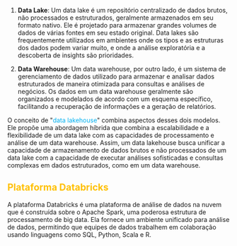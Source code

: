 
1. **Data Lake**: Um data lake é um repositório centralizado de dados brutos, não processados e estruturados, geralmente armazenados em seu formato nativo. Ele é projetado para armazenar grandes volumes de dados de várias fontes em seu estado original. Data lakes são frequentemente utilizados em ambientes onde os tipos e as estruturas dos dados podem variar muito, e onde a análise exploratória e a descoberta de insights são prioridades.
    
2. **Data Warehouse**: Um data warehouse, por outro lado, é um sistema de gerenciamento de dados utilizado para armazenar e analisar dados estruturados de maneira otimizada para consultas e análises de negócios. Os dados em um data warehouse geralmente são organizados e modelados de acordo com um esquema específico, facilitando a recuperação de informações e a geração de relatórios.
    

O conceito de "<span style="color:#00b0f0">data lakehouse</span>" combina aspectos desses dois modelos. Ele propõe uma abordagem híbrida que combina a escalabilidade e a flexibilidade de um data lake com as capacidades de processamento e análise de um data warehouse. Assim, um data lakehouse busca unificar a capacidade de armazenamento de dados brutos e não processados de um data lake com a capacidade de executar análises sofisticadas e consultas complexas em dados estruturados, como em um data warehouse.

## <span style="color:#ffc000">Plataforma Databricks</span> 

A plataforma Databricks é uma plataforma de análise de dados na nuvem que é construída sobre o Apache Spark, uma poderosa estrutura de processamento de big data. Ela fornece um ambiente unificado para análise de dados, permitindo que equipes de dados trabalhem em colaboração usando linguagens como SQL, Python, Scala e R.